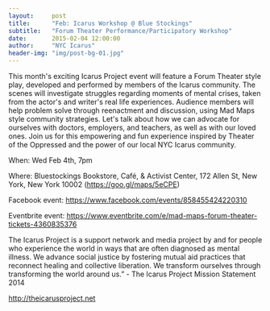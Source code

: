```yaml
---
layout:     post
title:      "Feb: Icarus Workshop @ Blue Stockings"
subtitle:   "Forum Theater Performance/Participatory Workshop"
date:       2015-02-04 12:00:00
author:     "NYC Icarus"
header-img: "img/post-bg-01.jpg"
---
```


This month's exciting Icarus Project event will feature a Forum Theater style play, developed and performed by members of the Icarus community. The scenes will investigate struggles regarding moments of mental crises, taken from the actor's and writer's real life experiences. Audience members will help problem solve through reenactment and discussion, using Mad Maps style community strategies. Let's talk about how we can advocate for ourselves with doctors, employers, and teachers, as well as with our loved ones. Join us for this empowering and fun experience inspired by Theater of the Oppressed and the power of our local NYC Icarus community.

When: Wed Feb 4th, 7pm

Where: Bluestockings Bookstore, Café, & Activist Center, 172 Allen St, New York, New York 10002 (https://goo.gl/maps/5eCPE)

Facebook event: https://www.facebook.com/events/858455424220310

Eventbrite event: https://www.eventbrite.com/e/mad-maps-forum-theater-tickets-4360835376

The Icarus Project is a support network and media project by and for people who experience the world in ways that are often diagnosed as mental illness. We advance social justice by fostering mutual aid practices that reconnect healing and collective liberation. We transform ourselves through transforming the world around us.” - The Icarus Project Mission Statement 2014

http://theicarusproject.net

